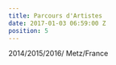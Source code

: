 ```yaml
---
title: Parcours d'Artistes
date: 2017-01-03 06:59:00 Z
position: 5
---
```


2014/2015/2016/ Metz/France